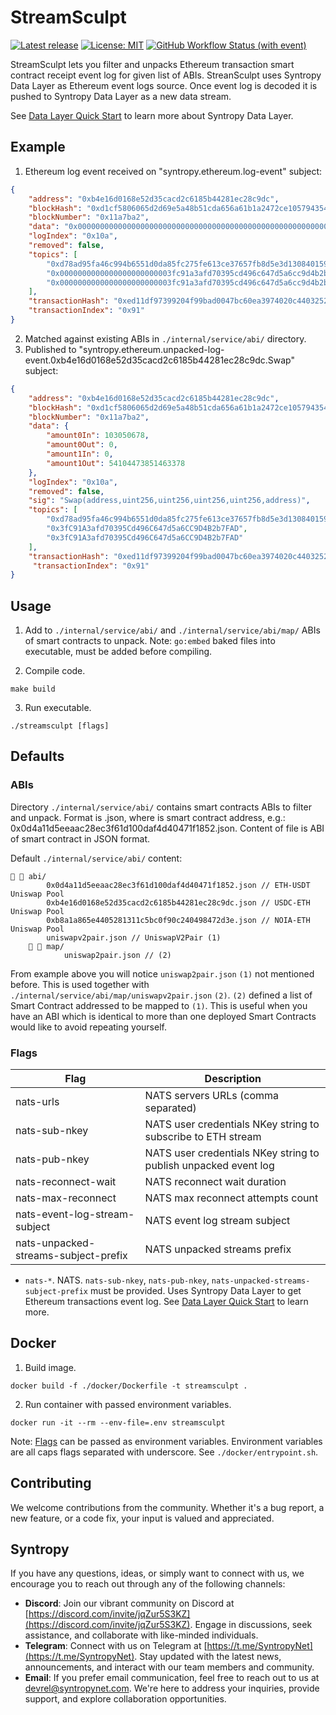 # StreamSculpt

[![Latest release](https://img.shields.io/github/v/release/SyntropyNet/StreamSculpt)](https://github.com/SyntropyNet/StreamSculpt/releases/latest)
[![License: MIT](https://img.shields.io/badge/License-MIT-yellow.svg)](https://opensource.org/licenses/MIT)
[![GitHub Workflow Status (with event)](https://img.shields.io/github/actions/workflow/status/SyntropyNet/StreamSculpt/github-ci.yml?label=github-ci)](https://github.com/SyntropyNet/StreamSculpt/actions/workflows/github-ci.yml)

StreamSculpt lets you filter and unpacks Ethereum transaction smart contract receipt event log for given list of ABIs.
StreanSculpt uses Syntropy Data Layer as Ethereum event logs source. Once event log is decoded it is pushed
to Syntropy Data Layer as a new data stream.

See [Data Layer Quick Start](https://docs.syntropynet.com/build/) to learn more about Syntropy Data Layer.

## Example

1. Ethereum log event received on "syntropy.ethereum.log-event" subject:
```json
{
    "address": "0xb4e16d0168e52d35cacd2c6185b44281ec28c9dc",
    "blockHash": "0xd1cf5806065d2d69e5a48b51cda656a61b1a2472ce105794354798db523b66c2",
    "blockNumber": "0x11a7ba2",
    "data": "0x0000000000000000000000000000000000000000000000000000000006246db60000000000000000000000000000000000000000000000000000000000000000000000000000000000000000000000000000000000000000000000000000000000000000000000000000000000000000000000000000000000c037bb78ad06d2",
    "logIndex": "0x10a",
    "removed": false,
    "topics": [
        "0xd78ad95fa46c994b6551d0da85fc275fe613ce37657fb8d5e3d130840159d822",
        "0x0000000000000000000000003fc91a3afd70395cd496c647d5a6cc9d4b2b7fad",
        "0x0000000000000000000000003fc91a3afd70395cd496c647d5a6cc9d4b2b7fad"
    ],
    "transactionHash": "0xed11df97399204f99bad0047bc60ea3974020c4403252890ef1fbedb28dfec76",
    "transactionIndex": "0x91"
}
```
2. Matched against existing ABIs in `./internal/service/abi/` directory.
3. Published to "syntropy.ethereum.unpacked-log-event.0xb4e16d0168e52d35cacd2c6185b44281ec28c9dc.Swap" subject:
```json
{
    "address": "0xb4e16d0168e52d35cacd2c6185b44281ec28c9dc",
    "blockHash": "0xd1cf5806065d2d69e5a48b51cda656a61b1a2472ce105794354798db523b66c2",
    "blockNumber": "0x11a7ba2",
    "data": {
        "amount0In": 103050678,
        "amount0Out": 0,
        "amount1In": 0,
        "amount1Out": 54104473851463378
    },
    "logIndex": "0x10a",
    "removed": false,
    "sig": "Swap(address,uint256,uint256,uint256,uint256,address)",
    "topics": [
        "0xd78ad95fa46c994b6551d0da85fc275fe613ce37657fb8d5e3d130840159d822",
        "0x3fC91A3afd70395Cd496C647d5a6CC9D4B2b7FAD",
        "0x3fC91A3afd70395Cd496C647d5a6CC9D4B2b7FAD"
    ],
    "transactionHash": "0xed11df97399204f99bad0047bc60ea3974020c4403252890ef1fbedb28dfec76",
     "transactionIndex": "0x91"
}
```

## Usage

1. Add to `./internal/service/abi/` and `./internal/service/abi/map/` ABIs of smart contracts to unpack.
Note: `go:embed` baked files into executable, must be added before compiling.

2. Compile code.
```
make build
```

3. Run executable.
```
./streamsculpt [flags]
```

## Defaults

### ABIs

Directory `./internal/service/abi/` contains smart contracts ABIs to filter and unpack.
Format is <smart-contract>.json, where <smart-contract> is smart contract address, e.g.: 0x0d4a11d5eeaac28ec3f61d100daf4d40471f1852.json.
Content of file is ABI of smart contract in JSON format.

Default `./internal/service/abi/` content:
```
  abi/
        0x0d4a11d5eeaac28ec3f61d100daf4d40471f1852.json // ETH-USDT Uniswap Pool
        0xb4e16d0168e52d35cacd2c6185b44281ec28c9dc.json // USDC-ETH Uniswap Pool
        0xb8a1a865e4405281311c5bc0f90c240498472d3e.json // NOIA-ETH Uniswap Pool
        uniswapv2pair.json // UniswapV2Pair (1)
      map/
            uniswap2pair.json // (2)
```

From example above you will notice `uniswap2pair.json` `(1)` not mentioned before. This is used together with
`./internal/service/abi/map/uniswapv2pair.json` `(2)`. `(2)` defined a list of Smart Contract addressed to be mapped
to `(1)`. This is useful when you have an ABI which is identical to more than one deployed Smart Contracts would
like to avoid repeating yourself.

### Flags

| Flag                                 | Description                                                       |
| ------------------------------------ | ----------------------------------------------------------------- |
| nats-urls                            | NATS servers URLs (comma separated)                               |
| nats-sub-nkey                        | NATS user credentials NKey string to subscribe to ETH stream      |
| nats-pub-nkey                        | NATS user credentials NKey string to publish unpacked event log   |
| nats-reconnect-wait                  | NATS reconnect wait duration                                      |
| nats-max-reconnect                   | NATS max reconnect attempts count                                 |
| nats-event-log-stream-subject        | NATS event log stream subject                                     |
| nats-unpacked-streams-subject-prefix | NATS unpacked streams prefix                                      |

- `nats-*`. NATS.
`nats-sub-nkey`, `nats-pub-nkey`, `nats-unpacked-streams-subject-prefix` must be provided. Uses Syntropy Data Layer to get Ethereum transactions event log. See [Data Layer Quick Start](https://docs.syntropynet.com/docs/data-layer-quick-start) to learn more.

## Docker

1. Build image.
```
docker build -f ./docker/Dockerfile -t streamsculpt .
```

2. Run container with passed environment variables.
```
docker run -it --rm --env-file=.env streamsculpt
```

Note: [Flags](#flags) can be passed as environment variables.
Environment variables are all caps flags separated with underscore. See `./docker/entrypoint.sh`.

## Contributing

We welcome contributions from the community. Whether it's a bug report, a new feature, or a code fix, your input is valued and appreciated.

## Syntropy

If you have any questions, ideas, or simply want to connect with us, we encourage you to reach out through any of the following channels:

- **Discord**: Join our vibrant community on Discord at [https://discord.com/invite/jqZur5S3KZ](https://discord.com/invite/jqZur5S3KZ). Engage in discussions, seek assistance, and collaborate with like-minded individuals.
- **Telegram**: Connect with us on Telegram at [https://t.me/SyntropyNet](https://t.me/SyntropyNet). Stay updated with the latest news, announcements, and interact with our team members and community.
- **Email**: If you prefer email communication, feel free to reach out to us at devrel@syntropynet.com. We're here to address your inquiries, provide support, and explore collaboration opportunities.
